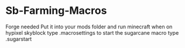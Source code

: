 # Sb-Farming-Macros
Forge needed
Put it into your mods folder and run minecraft
when on hypixel skyblock type .macrosettings
to start the sugarcane macro type .sugarstart
